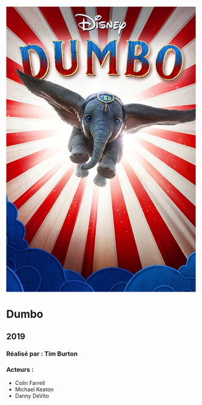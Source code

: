   ![alt text](https://github.com/marcelagondro/Films-TinBurton/blob/main/img/p_dumbo_19753_7f6610fc.jpeg "Github img")
  
# Dumbo

  ## 2019

  ### Réalisé par : Tim Burton
  
  ### Acteurs :
  - Colin Farrell
  - Michael Keaton
  - Danny DeVito

 

